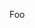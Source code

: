 <!-- !!! will be dynamically included into cloukit.github.io component doc !!! -->
<!-- !!! DO NOT USE UNECESSARY MARRKUP THAT BREAKS THE CORPORATE DESIGN !!! -->

Foo 
